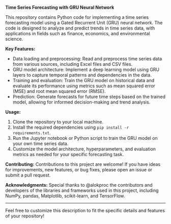 **Time Series Forecasting with GRU Neural Network**

This repository contains Python code for implementing a time series forecasting model using a Gated Recurrent Unit (GRU) neural network. The code is designed to analyze and predict trends in time series data, with applications in fields such as finance, economics, and environmental science.

**Key Features:**
- Data loading and preprocessing: Read and preprocess time series data from various sources, including Excel files and CSV files.
- GRU model architecture: Implement a deep learning model using GRU layers to capture temporal patterns and dependencies in the data.
- Training and evaluation: Train the GRU model on historical data and evaluate its performance using metrics such as mean squared error (MSE) and root mean squared error (RMSE).
- Prediction: Generate forecasts for future time steps based on the trained model, allowing for informed decision-making and trend analysis.

**Usage:**
1. Clone the repository to your local machine.
2. Install the required dependencies using `pip install -r requirements.txt`.
3. Run the Jupyter notebook or Python script to train the GRU model on your own time series data.
4. Customize the model architecture, hyperparameters, and evaluation metrics as needed for your specific forecasting task.

**Contributing:**
Contributions to this project are welcome! If you have ideas for improvements, new features, or bug fixes, please open an issue or submit a pull request.

**Acknowledgments:**
Special thanks to @alokproc the contributors and developers of the libraries and frameworks used in this project, including NumPy, pandas, Matplotlib, scikit-learn, and TensorFlow.

---

Feel free to customize this description to fit the specific details and features of your repository!
